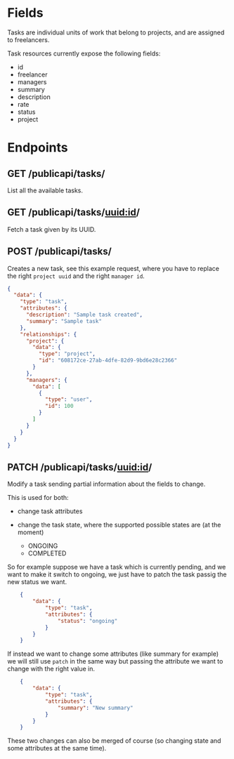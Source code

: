 # Fields

Tasks are individual units of work that belong to projects, and are assigned to freelancers.

Task resources currently expose the following fields:
- id
- freelancer
- managers
- summary
- description
- rate
- status
- project

# Endpoints

## GET /publicapi/tasks/

List all the available tasks.

## GET /publicapi/tasks/<uuid:id>/

Fetch a task given by its UUID.

## POST /publicapi/tasks/

Creates a new task, see this example request, where you have to
replace the right `project uuid` and the right `manager id`.

```json
{
  "data": {
    "type": "task",
    "attributes": {
      "description": "Sample task created",
      "summary": "Sample task"
    },
    "relationships": {
      "project": {
        "data": {
          "type": "project",
          "id": "608172ce-27ab-4dfe-82d9-9bd6e28c2366"
        }
      },
      "managers": {
        "data": [
          {
            "type": "user",
            "id": 100
          }
        ]
      }
    }
  }
}
```

## PATCH /publicapi/tasks/<uuid:id>/


Modify a task sending partial information about the fields to change.

This is used for both:

- change task attributes
- change the task state, where the supported possible states are (at the moment)

  + ONGOING
  + COMPLETED

So for example suppose we have a task which is currently pending, and
we want to make it switch to ongoing, we just have to patch the task
passig the new status we want.


```json
    {
        "data": {
            "type": "task",
            "attributes": {
                "status": "ongoing"
            }
        }
    }
```

If instead we want to change some attributes (like summary for
example) we will still use `patch` in the same way but passing the
attribute we want to change with the right value in.

```json
    {
        "data": {
            "type": "task",
            "attributes": {
                "summary": "New summary"
            }
        }
    }
```

These two changes can also be merged of course (so changing state and
some attributes at the same time).
